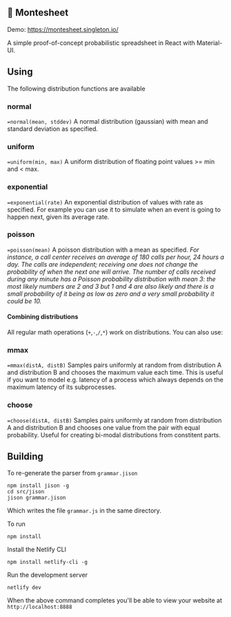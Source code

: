
## 🧮 Montesheet

Demo: https://montesheet.singleton.io/

A simple proof-of-concept probabilistic spreadsheet in React with Material-UI.

## Using

The following distribution functions are available

### normal
`=normal(mean, stddev)`
A normal distribution (gaussian) with mean and standard deviation as specified.

### uniform
`=uniform(min, max)`
A uniform distribution of floating point values >= min and < max.

### exponential
`=exponential(rate)`
An exponential distribution of values with rate as specified.
For example you can use it to simulate when an event is going to happen next, given its average rate.

### poisson
`=poisson(mean)`
A poisson distribution with a mean as specified.
_For instance, a call center receives an average of 180 calls per hour, 24 hours a day. The calls are independent; receiving one does not change the probability of when the next one will arrive. The number of calls received during any minute has a Poisson probability distribution with mean 3: the most likely numbers are 2 and 3 but 1 and 4 are also likely and there is a small probability of it being as low as zero and a very small probability it could be 10._

#### Combining distributions
All regular math operations (`+`,`-`,`/`,`*`) work on distributions. You can also use:

### mmax
`=mmax(distA, distB)`
Samples pairs uniformly at random from distribution A and distribution B and chooses the maximum value each time. This is useful if you want to model e.g. latency of a process which always depends on the maximum latency of its subprocesses.

### choose
`=choose(distA, distB)`
Samples pairs uniformly at random from distribution A and distribution B and chooses one value from the pair with equal probability. Useful for creating bi-modal distributions from constitent parts.

## Building

To re-generate the parser from `grammar.jison`
```
npm install jison -g
cd src/jison
jison grammar.jison
```
Which writes the file `grammar.js` in the same directory.

To run
```
npm install
```
Install the Netlify CLI
```
npm install netlify-cli -g
```
Run the development server
```
netlify dev
```
When the above command completes you'll be able to view your website at `http://localhost:8888`


  
